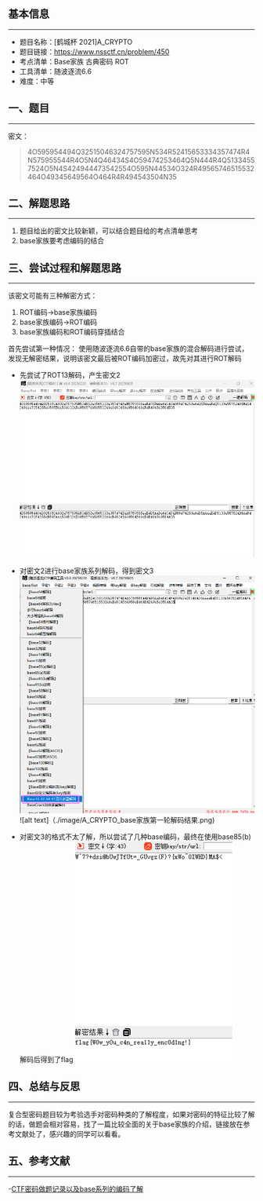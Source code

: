 ## 基本信息
---

* 题目名称：[鹤城杯 2021]A_CRYPTO
* 题目链接：https://www.nssctf.cn/problem/450
* 考点清单：Base家族 古典密码 ROT
* 工具清单：随波逐流6.6
* 难度：中等

## 一、题目
---
密文：
>4O595954494Q32515046324757595N534R52415653334357474R4N575955544R4O5N4Q46434S4O59474253464Q5N444R4Q51334557524O5N4S424944473542554O595N44534O324R49565746515532464O49345649564O464R4R494543504N35

## 二、解题思路
---
1. 题目给出的密文比较新颖，可以结合题目给的考点清单思考
2. base家族要考虑编码的结合

## 三、尝试过程和解题思路
---
该密文可能有三种解密方式：
1. ROT编码->base家族编码
2. base家族编码->ROT编码
3. base家族编码和ROT编码穿插结合

首先尝试第一种情况：
使用随波逐流6.6自带的base家族的混合解码进行尝试，发现无解密结果，说明该密文最后被ROT编码加密过，故先对其进行ROT解码

* 先尝试了ROT13解码，产生密文2
![alt text](./image/A_CRYPTO_ROT13.png)

* 对密文2进行base家族系列解码，得到密文3
  ![alt text](./image/A_CRYPTO_base家族.png)
  ![alt text]（./image/A_CRYPTO_base家族第一轮解码结果.png)
  
* 对密文3的格式不太了解，所以尝试了几种base编码，最终在使用base85(b)解码后得到了flag
  ![alt text](./image/A_CRYPTO_flag.png)

## 四、总结与反思
---
复合型密码题目较为考验选手对密码种类的了解程度，如果对密码的特征比较了解的话，做题会相对容易，找了一篇比较全面的关于base家族的介绍，链接放在参考文献处了，感兴趣的同学可以看看。

## 五、参考文献
---
-[CTF密码做题记录以及base系列的编码了解](https://blog.csdn.net/Jsy050906/article/details/135877058)
